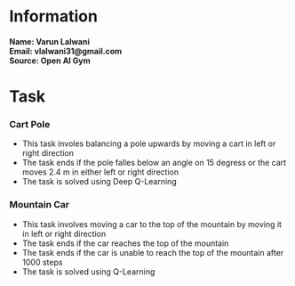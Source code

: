 # Information
<h4>Name: Varun Lalwani<br>
Email: vlalwani31@gmail.com<br>
Source: Open AI Gym<br></h4>

# Task
### Cart Pole
- This task involes balancing a pole upwards by moving a cart in left or right direction
- The task ends if the pole falles below an angle on 15 degress or the cart moves 2.4 m in either left or right direction
- The task is solved using Deep Q-Learning

### Mountain Car
- This task involves moving a car to the top of the mountain by moving it in left or right direction
- The task ends if the car reaches the top of the mountain
- The task ends if the car is unable to reach the top of the mountain after 1000 steps
- The task is solved using Q-Learning
